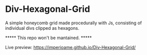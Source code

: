 # Div-Hexagonal-Grid
A simple honeycomb grid made procedurally with Js, consisting of individual divs clipped as hexagons.


***** This repo won't be mantained. *****


Live preview:
https://imperioame.github.io/Div-Hexagonal-Grid/